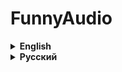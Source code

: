 # FunnyAudio

<details>
<summary><strong>English</strong></summary>

All sounds can be configured in the config ```Hypick.FunnyAudio.cfg```

### Changes:

- The shovel makes a sound [Bonk](https://www.youtube.com/watch?v=6TP0abZdRXg)
- When you look at the spring, it makes a sound [VineBoom](https://www.youtube.com/watch?v=Oc7Cin_87H4)
- Hoarding Bug
   - When chirping, it makes a sound [Yippee](https://www.youtube.com/watch?v=0CqEKoy-fIQ)
   - When hit, the player makes a sound [Ahh](https://www.youtube.com/watch?v=09gX0WL0AmI)
   - When aggressive, makes the sound AAAAAAGHH
- Landmine now makes a BIG boom
- Airhorn now moans

</details>

<details>
<summary><strong>Русский</strong></summary>

Все звуки можно настроить в конфиге ```Hypick.FunnyAudio.cfg```

### Изменения:

- Лопата издает звук [Bonk](https://www.youtube.com/watch?v=6TP0abZdRXg)
- При взгляде на пружинку он издает звук [VineBoom](https://www.youtube.com/watch?v=Oc7Cin_87H4)
- Жук-накопитель
  - При стрекотании издает звук [Yippee](https://www.youtube.com/watch?v=0CqEKoy-fIQ)
  - При ударе игроку издает звук [Ahh](https://www.youtube.com/watch?v=09gX0WL0AmI)
  - При агрессивности издает звук AAAAAAGHH
- Мина теперь делает БОЛЬШОЙ бум
- Сирена (Airhorn) теперь издает стоны

</details>